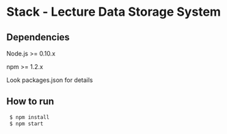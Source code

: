 # Stack - Lecture Data Storage System

## Dependencies
 Node.js >= 0.10.x
 
 npm >= 1.2.x
 
 Look packages.json for details

## How to run
```sh
 $ npm install
 $ npm start
```

